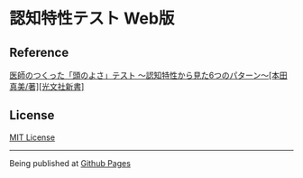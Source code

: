 # 認知特性テスト Web版

Reference
--
[医師のつくった「頭のよさ」テスト 〜認知特性から見た6つのパターン〜[本田真美/著][光文社新書]](https://www.kobunsha.com/shelf/book/isbn/9784334036898)

License
--
[MIT License](https://github.com/yutarot/personal-cognitive-property-test/blob/master/LICENSE)

---

Being published at [Github Pages](https://yutarot.github.io/personal-cognitive-property-test/)
